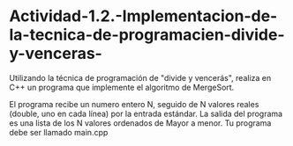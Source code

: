 # Actividad-1.2.-Implementacion-de-la-tecnica-de-programacien-divide-y-venceras-

Utilizando la técnica de programación de "divide y vencerás", realiza en C++ un programa que implemente el algoritmo de MergeSort.

El programa recibe un numero entero N, seguido de N valores reales (double, uno en cada línea) por la entrada estándar.
La salida del programa es una lista de los N valores ordenados de Mayor a menor.
Tu programa debe ser llamado main.cpp 
